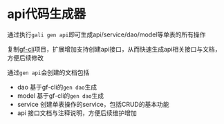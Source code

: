 # api代码生成器

通过执行`gali gen api`即可生成api/service/dao/model等单表的所有操作

复制[gf-cli](https://github.com/gogf/gf-cli)项目，扩展增加支持创建api接口，从而快速生成api相关接口与文档，方便后续修改


通过`gen api`会创建的文档包括

- dao     基于gf-cli的`gen dao`生成
- model   基于gf-cli的`gen dao`生成
- service 创建单表操作的service，包括CRUD的基本功能
- api     接口文档与注释说明，方便后续维护增加


